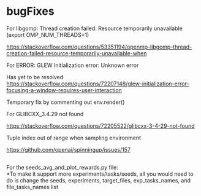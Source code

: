 # bugFixes


For libgomp: Thread creation failed: Resource temporarily unavailable (export OMP_NUM_THREADS=1)

https://stackoverflow.com/questions/53351194/openmp-libgomp-thread-creation-failed-resource-temporarily-unavailable-when

For ERROR: GLEW Initialization error: Unknown error

Has yet to be resolved https://stackoverflow.com/questions/72207148/glew-initialization-error-focusing-a-window-requires-user-interaction

Temporary fix by commenting out env.render()


For GLIBCXX_3.4.29 not found

https://stackoverflow.com/questions/72205522/glibcxx-3-4-29-not-found



Tuple index out of range when sampling environment

https://github.com/openai/spinningup/issues/157

##
For the seeds_avg_and_plot_rewards.py file:\
*To make it support more experiments/tasks/seeds, all you would need to do is change the seeds, experiments, target_files, exp_tasks_names, and file_tasks_names list

